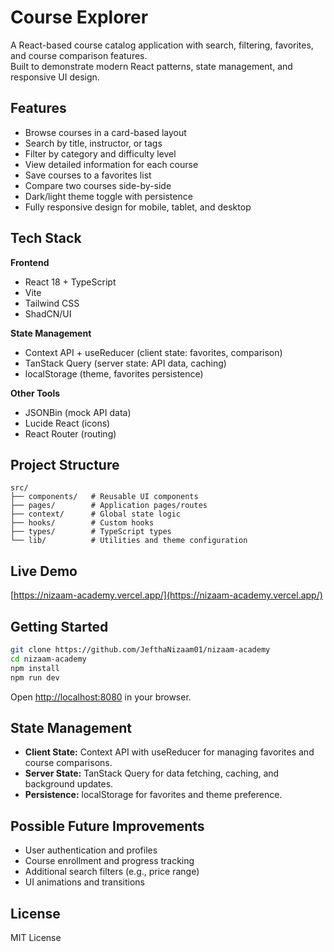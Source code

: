 # Course Explorer

A React-based course catalog application with search, filtering, favorites, and course comparison features.  
Built to demonstrate modern React patterns, state management, and responsive UI design.

## Features

- Browse courses in a card-based layout
- Search by title, instructor, or tags
- Filter by category and difficulty level
- View detailed information for each course
- Save courses to a favorites list
- Compare two courses side-by-side
- Dark/light theme toggle with persistence
- Fully responsive design for mobile, tablet, and desktop

## Tech Stack

**Frontend**
- React 18 + TypeScript
- Vite
- Tailwind CSS
- ShadCN/UI

**State Management**
- Context API + useReducer (client state: favorites, comparison)
- TanStack Query (server state: API data, caching)
- localStorage (theme, favorites persistence)

**Other Tools**
- JSONBin (mock API data)
- Lucide React (icons)
- React Router (routing)

## Project Structure

```
src/
├── components/   # Reusable UI components
├── pages/        # Application pages/routes
├── context/      # Global state logic
├── hooks/        # Custom hooks
├── types/        # TypeScript types
└── lib/          # Utilities and theme configuration
```

## Live Demo

[https://nizaam-academy.vercel.app/](https://nizaam-academy.vercel.app/)

## Getting Started

```bash
git clone https://github.com/JefthaNizaam01/nizaam-academy
cd nizaam-academy
npm install
npm run dev
```
Open [http://localhost:8080](http://localhost:8081) in your browser.

## State Management

- **Client State:** Context API with useReducer for managing favorites and course comparisons.
- **Server State:** TanStack Query for data fetching, caching, and background updates.
- **Persistence:** localStorage for favorites and theme preference.

## Possible Future Improvements

- User authentication and profiles
- Course enrollment and progress tracking
- Additional search filters (e.g., price range)
- UI animations and transitions

## License

MIT License